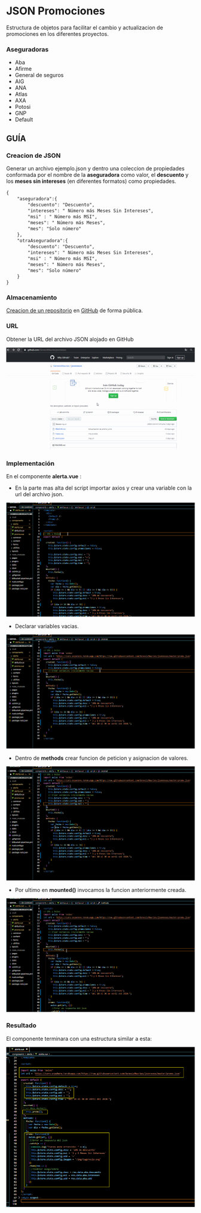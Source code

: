 # JSON Promociones
Estructura de objetos para facilitar el cambio y actualizacion de promociones en los diferentes proyectos.
### Aseguradoras
- Aba
- Afirme
- General de seguros
- AIG
- ANA
- Atlas
- AXA
- Potosi
- GNP
- Default
## GUÍA
### Creacion de JSON
Generar un archivo ejemplo.json  y dentro una coleccion de propiedades conformada por el nombre de la __aseguradora__ como valor, el __descuento__ y los __meses sin intereses__ (en diferentes formatos) como propiedades.
```
{
    "aseguradora":{
        "descuento": "Descuento",
        "intereses": " Número más Meses Sin Intereses",
        "msi" : " Número más MSI",
        "meses": " Número más Meses",
        "mes": "Solo número"
    },
    "otraAseguradora":{
        "descuento": "Descuento",
        "intereses": " Número más Meses Sin Intereses",
        "msi" : " Número más MSI",
        "meses": " Número más Meses",
        "mes": "Solo número"
    }
}
```
### Almacenamiento
[Creacion de un repositorio](https://help.github.com/es/github/getting-started-with-github/create-a-repo) en [GitHub](https://github.com/) de forma pública.
### URL
Obtener la URL del archivo JSON alojado en GitHub

![JSON URL](genesisMauriesJson.gif)

### Implementación 
En el componente **alerta.vue** :

- En la parte mas alta del script importar axios y crear una variable con la url del archivo json.

![AXIOS & URL](genesisMauriesScriptAxios.gif)

- Declarar variables vacias.

![vacio](genesisMauriesVariablesVacias.gif)

- Dentro de __methods__ crear funcion de peticion y asignacion de valores.

![funcion](genesisMauriesFuncion.gif)

- Por ultimo en __mounted()__ invocamos la funcion anteriormente creada.

![intanciar](genesisMauriesInvocar.gif)

### Resultado

El componente terminara con una estructura similar a esta: 

![resultado](resultado.png)

